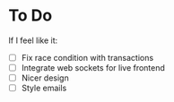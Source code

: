 # To Do
If I feel like it:

- [ ] Fix race condition with transactions
- [ ] Integrate web sockets for live frontend
- [ ] Nicer design
- [ ] Style emails